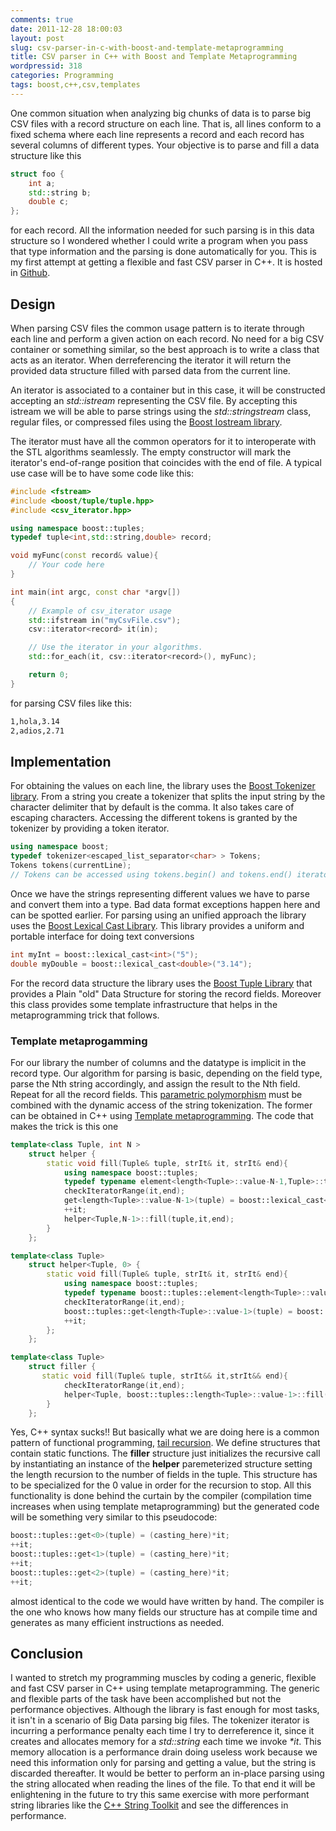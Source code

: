 ```yaml
---
comments: true
date: 2011-12-28 18:00:03
layout: post
slug: csv-parser-in-c-with-boost-and-template-metaprogramming
title: CSV parser in C++ with Boost and Template Metaprogramming
wordpressid: 318
categories: Programming
tags: boost,c++,csv,templates
---
```


One common situation when analyzing big chunks of data is to parse big CSV files with a record structure on each line. That is, all lines conform to a fixed schema where each line represents a record and each record has several columns of different types. Your objective is to parse and fill a data structure like this

``` cpp
struct foo {
    int a;
    std::string b;
    double c;
};
```
for each record. All the information needed for such parsing is in this data structure so I wondered whether I could write a program when you pass that type information and the parsing is done automatically for you. This is my first attempt at getting a flexible and fast CSV parser in C++. It is hosted in [Github](https://github.com/tonicebrian/csv_iterator).


## Design


When parsing CSV files the common usage pattern is to iterate through each line and perform a given action on each record. No need for a big CSV container or something similar, so the best approach is to write a class that acts as an iterator. When derreferencing the iterator it will return the provided data structure filled with parsed data from the current line. 

An iterator is associated to a container but in this case, it will be constructed accepting an _std::istream_ representing the CSV file. By accepting this istream we will be able to parse strings using the _std::stringstream_ class, regular files, or compressed files using the [Boost Iostream library](http://www.boost.org/doc/libs/1_48_0/libs/iostreams/doc/index.html).

The iterator must have all the common operators for it to interoperate with the STL algorithms seamlessly. The empty constructor will mark the iterator's end-of-range position that coincides with the end of file. A typical use case will be to have some code like this:

``` cpp
#include <fstream>
#include <boost/tuple/tuple.hpp>
#include <csv_iterator.hpp>

using namespace boost::tuples;
typedef tuple<int,std::string,double> record;

void myFunc(const record& value){
    // Your code here
}

int main(int argc, const char *argv[])
{
    // Example of csv_iterator usage
    std::ifstream in("myCsvFile.csv");
    csv::iterator<record> it(in);

    // Use the iterator in your algorithms.
    std::for_each(it, csv::iterator<record>(), myFunc);

    return 0;
}
```
for parsing CSV files like this:
``` bash
1,hola,3.14
2,adios,2.71
```



## Implementation


For obtaining the values on each line, the library uses the [Boost Tokenizer library](http://www.boost.org/doc/libs/1_48_0/libs/tokenizer/index.html). From a string you create a tokenizer that splits the input string by the character delimiter that by default is the comma. It also takes care of escaping characters. Accessing the different tokens is granted by the tokenizer by providing a token iterator.
``` cpp
using namespace boost;
typedef tokenizer<escaped_list_separator<char> > Tokens;
Tokens tokens(currentLine);
// Tokens can be accessed using tokens.begin() and tokens.end() iterators
```
Once we have the strings representing different values we have to parse and convert them into a type. Bad data format exceptions happen here and can be spotted earlier. For parsing using an unified approach the library uses the [Boost Lexical Cast Library](http://www.boost.org/doc/libs/1_48_0/doc/html/boost_lexical_cast.html). This library provides a uniform and portable interface for doing text conversions
``` cpp
int myInt = boost::lexical_cast<int>("5");
double myDouble = boost::lexical_cast<double>("3.14");
```
For the record data structure the library uses the [Boost Tuple Library](http://www.boost.org/doc/libs/1_48_0/libs/tuple/doc/tuple_users_guide.html) that provides a Plain "old" Data Structure for storing the record fields. Moreover this class provides some template infrastructure that helps in the metaprogramming trick that follows.



### Template metaprogamming


For our library the number of columns and the datatype is implicit in the record type. Our algorithm for parsing is basic, depending on the field type, parse the Nth string accordingly, and assign the result to the Nth field. Repeat for all the record fields. This [parametric polymorphism](http://en.wikipedia.org/wiki/Polymorphism_(computer_science)#Parametric_polymorphism) must be combined with the dynamic access of the string tokenization. The former can be obtained in C++ using [Template metaprogramming](http://en.wikipedia.org/wiki/Template_metaprogramming). The code that makes the trick is this one
``` cpp
template<class Tuple, int N >
    struct helper {
        static void fill(Tuple& tuple, strIt& it, strIt& end){
            using namespace boost::tuples;
            typedef typename element<length<Tuple>::value-N-1,Tuple>::type value_type;
            checkIteratorRange(it,end);
            get<length<Tuple>::value-N-1>(tuple) = boost::lexical_cast<value_type>(it->c_str());
            ++it;
            helper<Tuple,N-1>::fill(tuple,it,end);
        }
    };

template<class Tuple>
    struct helper<Tuple, 0> {
        static void fill(Tuple& tuple, strIt& it, strIt& end){
            using namespace boost::tuples;
            typedef typename boost::tuples::element<length<Tuple>::value-1,Tuple>::type value_type;
            checkIteratorRange(it,end);
            boost::tuples::get<length<Tuple>::value-1>(tuple) = boost::lexical_cast<value_type>(it->c_str());
            ++it;
        };
    };

template<class Tuple>
    struct filler {
       static void fill(Tuple& tuple, strIt&& it,strIt&& end){
            checkIteratorRange(it,end);
            helper<Tuple, boost::tuples::length<Tuple>::value-1>::fill(tuple,it,end);
        }
    };
```
Yes, C++ syntax sucks!! But basically what we are doing here is a common pattern of functional programming, [tail recursion](http://en.wikipedia.org/wiki/Tail_call). We define structures that contain static functions. The **filler** structure just initializes the recursive call by instantiating an instance of the **helper** paremeterized structure setting the length recursion to the number of fields in the tuple. This structure has to be specialized for the 0 value in order for the recursion to stop. All this functionality is done behind the curtain by the compiler (compilation time increases when using template metaprogramming) but the generated code will be something very similar to this pseudocode:
``` cpp
boost::tuples::get<0>(tuple) = (casting_here)*it; 
++it;
boost::tuples::get<1>(tuple) = (casting_here)*it; 
++it;
boost::tuples::get<2>(tuple) = (casting_here)*it; 
++it;
```
almost identical to the code we would have written by hand. The compiler is the one who knows how many fields our structure has at compile time and generates as many efficient instructions as needed.



## Conclusion


I wanted to stretch my programming muscles by coding a generic, flexible and fast CSV parser in C++ using template metaprogramming. The generic and flexible parts of the task have been accomplished but not the performance objectives. Although the library is fast enough for most tasks, it isn't in a scenario of Big Data parsing big files. The tokenizer iterator is incurring a performance penalty each time I try to derreference it, since it creates and allocates memory for a _std::string_ each time we invoke _*it_. This memory allocation is a performance drain doing useless work because we need this information only for parsing and getting a value, but the string is discarded thereafter. It would be better to perform an in-place parsing using the string allocated when reading the lines of the file. To that end it will be enlightening in the future to try this same exercise with more performant string libraries like the [C++ String Toolkit](http://www.partow.net/programming/strtk/index.html) and see the differences in performance.
